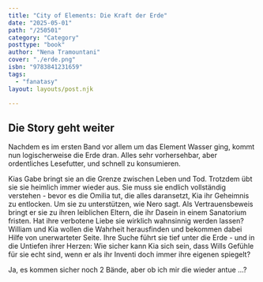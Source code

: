 ```yaml
---
title: "City of Elements: Die Kraft der Erde"
date: "2025-05-01"
path: "/250501"
category: "Category"
posttype: "book"
author: "Nena Tramountani"
cover: "./erde.png"
isbn: "9783841231659"
tags:
  - "fanatasy"
layout: layouts/post.njk

---
```

## Die Story geht weiter

Nachdem es im ersten Band vor allem um das Element Wasser ging, kommt nun logischerweise die Erde dran. Alles sehr vorhersehbar, aber ordentliches Lesefutter, und schnell zu konsumieren.

Kias Gabe bringt sie an die Grenze zwischen Leben und Tod. Trotzdem übt sie sie heimlich immer wieder aus. Sie muss sie endlich vollständig verstehen - bevor es die Omilia tut, die alles daransetzt, Kia ihr Geheimnis zu entlocken. Um sie zu unterstützen, wie Nero sagt. Als Vertrauensbeweis bringt er sie zu ihren leiblichen Eltern, die ihr Dasein in einem Sanatorium fristen. Hat ihre verbotene Liebe sie wirklich wahnsinnig werden lassen? William und Kia wollen die Wahrheit herausfinden und bekommen dabei Hilfe von unerwarteter Seite. Ihre Suche führt sie tief unter die Erde - und in die Untiefen ihrer Herzen: Wie sicher kann Kia sich sein, dass Wills Gefühle für sie echt sind, wenn er als ihr Inventi doch immer ihre eigenen spiegelt?

Ja, es kommen sicher noch 2 Bände, aber ob ich mir die wieder antue ...?
